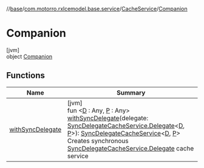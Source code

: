 //[base](../../../../index.md)/[com.motorro.rxlcemodel.base.service](../../index.md)/[CacheService](../index.md)/[Companion](index.md)

# Companion

[jvm]\
object [Companion](index.md)

## Functions

| Name | Summary |
|---|---|
| [withSyncDelegate](with-sync-delegate.md) | [jvm]<br>fun &lt;[D](with-sync-delegate.md) : Any, [P](with-sync-delegate.md) : Any&gt; [withSyncDelegate](with-sync-delegate.md)(delegate: [SyncDelegateCacheService.Delegate](../../-sync-delegate-cache-service/-delegate/index.md)&lt;[D](with-sync-delegate.md), [P](with-sync-delegate.md)&gt;): [SyncDelegateCacheService](../../-sync-delegate-cache-service/index.md)&lt;[D](with-sync-delegate.md), [P](with-sync-delegate.md)&gt;<br>Creates synchronous [SyncDelegateCacheService.Delegate](../../-sync-delegate-cache-service/-delegate/index.md) cache service |
